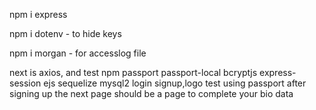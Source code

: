 npm i express

npm i dotenv - to hide keys

npm i morgan - for accesslog file

next is axios, and test npm
passport passport-local bcryptjs express-session
ejs sequelize mysql2
login signup,logo test using passport
after signing up the next page should be a page to complete your bio data
